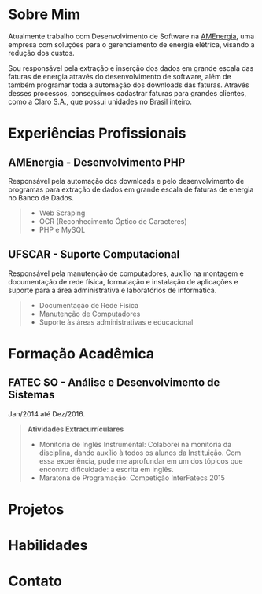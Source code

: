 # Sobre Mim

Atualmente trabalho com Desenvolvimento de Software na [AMEnergia](http://www.amenergia.com.br), uma empresa com soluções para o gerenciamento de energia elétrica, visando a redução dos custos.

Sou responsável pela extração e inserção dos dados em grande escala das faturas de energia através do desenvolvimento de software, além de também programar toda a automação dos downloads das faturas. Através desses processos, conseguimos cadastrar faturas para grandes clientes, como a Claro S.A., que possui unidades no Brasil inteiro.


# Experiências Profissionais
## AMEnergia - Desenvolvimento PHP
Responsável pela automação dos downloads e pelo desenvolvimento de programas para extração de dados em grande escala de faturas de energia no Banco de Dados.
> - Web Scraping
> - OCR (Reconhecimento Óptico de Caracteres)
> - PHP e MySQL

## UFSCAR - Suporte Computacional
Responsável pela manutenção de computadores, auxílio na montagem e documentação de rede física, formatação e instalação de aplicações e  suporte para a área administrativa e laboratórios de informática. 

> - Documentação de Rede Física
> - Manutenção de Computadores
> - Suporte às áreas administrativas e educacional

# Formação Acadêmica
## FATEC SO - Análise e Desenvolvimento de Sistemas
Jan/2014 até Dez/2016.

> **Atividades Extracurrículares**
> - Monitoria de Inglês Instrumental: Colaborei na monitoria da disciplina, dando auxílio à todos os alunos da Instituição. Com essa experiência, pude me aprofundar em um dos tópicos que encontro dificuldade: a escrita em inglês.
> - Maratona de Programação: Competição InterFatecs 2015

# Projetos

# Habilidades

# Contato
